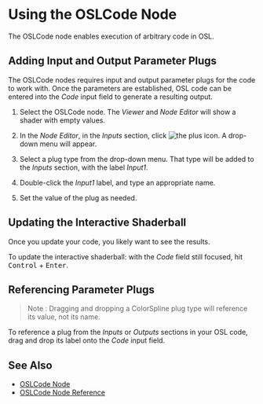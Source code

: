 # Using the OSLCode Node #

The OSLCode node enables execution of arbitrary code in OSL.


## Adding Input and Output Parameter Plugs ##

The OSLCode nodes requires input and output parameter plugs for the code to work with. Once the parameters are established, OSL code can be entered into the _Code_ input field to generate a resulting output.

1. Select the OSLCode node. The _Viewer_ and _Node Editor_ will show a shader with empty values.

2. In the _Node Editor_, in the _Inputs_ section, click ![the plus icon](images/plus.png "The plus icon"). A drop-down menu will appear.

3. Select a plug type from the drop-down menu. That type will be added to the _Inputs_ section, with the label _Input1_.

4. Double-click the _Input1_ label, and type an appropriate name.

5. Set the value of the plug as needed.

<!-- TODO: connecting other nodes to input plugs? -->

<!-- TODO: closure plug type? -->


## Updating the Interactive Shaderball ##

Once you update your code, you likely want to see the results.

To update the interactive shaderball: with the _Code_ field still focused, hit <kbd>Control</kbd> + <kbd>Enter</kbd>.


## Referencing Parameter Plugs ##

> Note :
> Dragging and dropping a ColorSpline plug type will reference its value, not its name.

To reference a plug from the _Inputs_ or _Outputs_ sections in your OSL code, drag and drop its label onto the _Code_ input field.


## See Also ##

- [OSLCode Node](../OSLCodeNode/index.md)
- [OSLCode Node Reference](../../../Reference/NodeReference/GafferOSL/OSLCode.md)


